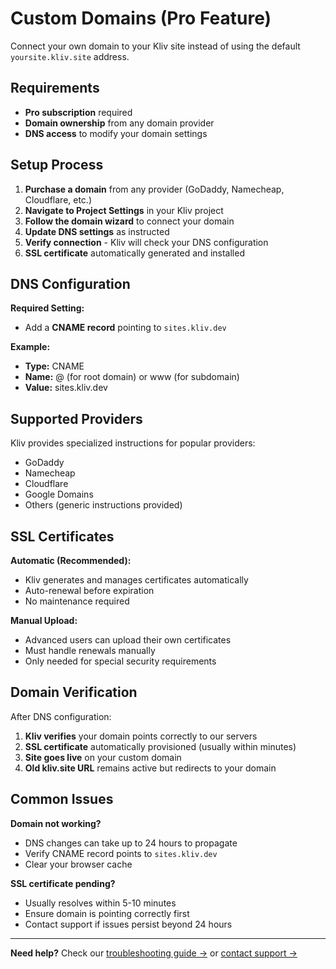 # Custom Domains (Pro Feature)

Connect your own domain to your Kliv site instead of using the default `yoursite.kliv.site` address.

## Requirements

- **Pro subscription** required
- **Domain ownership** from any domain provider
- **DNS access** to modify your domain settings

## Setup Process

1. **Purchase a domain** from any provider (GoDaddy, Namecheap, Cloudflare, etc.)
2. **Navigate to Project Settings** in your Kliv project
3. **Follow the domain wizard** to connect your domain
4. **Update DNS settings** as instructed
5. **Verify connection** - Kliv will check your DNS configuration
6. **SSL certificate** automatically generated and installed

## DNS Configuration

**Required Setting:**
- Add a **CNAME record** pointing to `sites.kliv.dev`

**Example:**
- **Type:** CNAME
- **Name:** @ (for root domain) or www (for subdomain)
- **Value:** sites.kliv.dev

## Supported Providers

Kliv provides specialized instructions for popular providers:
- GoDaddy
- Namecheap
- Cloudflare
- Google Domains
- Others (generic instructions provided)

## SSL Certificates

**Automatic (Recommended):**
- Kliv generates and manages certificates automatically
- Auto-renewal before expiration
- No maintenance required

**Manual Upload:**
- Advanced users can upload their own certificates
- Must handle renewals manually
- Only needed for special security requirements

## Domain Verification

After DNS configuration:
1. **Kliv verifies** your domain points correctly to our servers
2. **SSL certificate** automatically provisioned (usually within minutes)
3. **Site goes live** on your custom domain
4. **Old kliv.site URL** remains active but redirects to your domain

## Common Issues

**Domain not working?**
- DNS changes can take up to 24 hours to propagate
- Verify CNAME record points to `sites.kliv.dev`
- Clear your browser cache

**SSL certificate pending?**
- Usually resolves within 5-10 minutes
- Ensure domain is pointing correctly first
- Contact support if issues persist beyond 24 hours

---

**Need help?** Check our [troubleshooting guide →](/help/troubleshooting) or [contact support →](/help/getting-help)